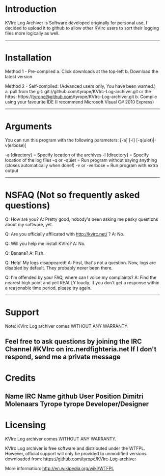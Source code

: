 # Introduction

KVIrc Log Archiver is Software developed originally for personal use, I decided to
upload it to github to allow other KVIrc users to sort their logging files more
logically as well.

-------------------------------------------------------------------------------------
# Installation

Method 1 - Pre-compiled
a. Click downloads at the top-left
b. Download the latest version

Method 2 - Self-compiled: (Advanced users only, You have been warned.)
a. pull from the git: git://github.com/tyrope/KVIrc-Log-archiver.git
    or the https: https://tyrope@github.com/tyrope/KVIrc-Log-archiver.git
b. Compile using your favourite IDE (I recommend Microsoft Visual C# 2010 Express)

-------------------------------------------------------------------------------------
# Arguments

You can run this program with the following parameters:
[-a] [-l] [-q(uiet)|-v(erbose)] 

-a [directory] = Specify location of the archives
-l [directory] = Specify location of the log files
-q or -quiet = Run program without saying anything (closes automatically when done!)
-v or -verbose = Run program with extra output

-------------------------------------------------------------------------------------
# NSFAQ (Not so frequently asked questions)

Q: How are you?
A: Pretty good, nobody's been asking me pesky questions about my software, yet.

Q: Are you officially afflicated with http://kvirc.net/ ?
A: No.

Q: Will you help me install KVIrc?
A: No.

Q: Banana?
A: Fish.

Q: Help! My logs disappeared!
A: First, that's not a question. Now, logs are disabled by default. They probably
never been there.

Q: I'm offended by your FAQ, where can I voice my complaints?
A: Find the nearest high point and yell REALLY loudly. If you don't get a response
within a reasonable time period, please try again.

-------------------------------------------------------------------------------------
# Support

Note: KVIrc Log archiver comes WITHOUT ANY WARRANTY.

Feel free to ask questions by joining the IRC Channel #KVIrc on irc.nerdfighteria.net
If I don't respond, send me a private message
-------------------------------------------------------------------------------------
# Credits

Name		    IRC Name	github User Position
Dimitri Molenaars   Tyrope	tyrope	    Developer/Designer
-------------------------------------------------------------------------------------
# Licensing

KVIrc Log archiver comes WITHOUT ANY WARRANTY.

KVIrc Log archiver is free software and distributed under the WTFPL. However,
official support will only be provided to unmodified versions downloaded from:
https://github.com/tyrope/KVIrc-Log-archiver

More information: http://en.wikipedia.org/wiki/WTFPL

